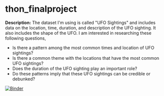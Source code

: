 # thon_finalproject

**Description:**
The dataset I'm using is called "UFO Sightings" and includes data on the location, time, duration, and description of the UFO sighting. It also includes the shape of the UFO.  I am interested in researching these following questions,
* Is there a pattern among the most common times and location of UFO sightings?
* Is there a common theme with the locations that have the most common UFO sightings?
* Does the duration of the UFO sighting play an important role?
* Do these patterns imply that these UFO sightings can be credible or debunked?

[![Binder](https://mybinder.org/badge_logo.svg)](https://mybinder.org/v2/gh/chanleakhana/thon_finalproject.git/main)